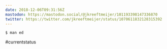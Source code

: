 ```yaml
---
date: 2018-12-06T09:31:56Z
mastodon: https://mastodon.social/@jkreeftmeijer/101193398147336870
twitter: https://twitter.com/jkreeftmeijer/status/1070611832128315392
---
```

    $ man ed

#currentstatus
